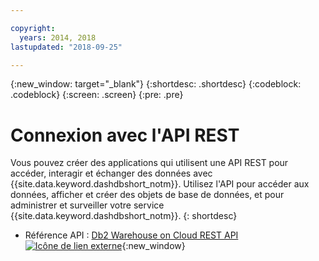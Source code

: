 ```yaml
---

copyright:
  years: 2014, 2018
lastupdated: "2018-09-25"

---
```


<!-- Attribute definitions --> 
{:new_window: target="_blank"}
{:shortdesc: .shortdesc}
{:codeblock: .codeblock}
{:screen: .screen}
{:pre: .pre}

# Connexion avec l'API REST

Vous pouvez créer des applications qui utilisent une API REST pour accéder, interagir et échanger des données avec {{site.data.keyword.dashdbshort_notm}}. Utilisez l'API pour accéder aux données, afficher et créer des objets de base de données, et pour administrer et surveiller votre service {{site.data.keyword.dashdbshort_notm}}.
{: shortdesc}

- Référence API : [Db2 Warehouse on Cloud REST API ![Icône de lien externe](../../../icons/launch-glyph.svg "Icône de lien externe")](http://ibm.biz/db2whc_api){:new_window}
    


